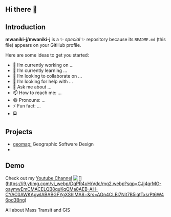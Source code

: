 ## Hi there 👋

## Introduction
**mwaniki-j/mwaniki-j** is a ✨ _special_ ✨ repository because its `README.md` (this file) appears on your GitHub profile.

Here are some ideas to get you started:

- 🔭 I’m currently working on ...
- 🌱 I’m currently learning ...
- 👯 I’m looking to collaborate on ...
- 🤔 I’m looking for help with ...
- 💬 Ask me about ...
- 📫 How to reach me: ...
- 😄 Pronouns: ...
- ⚡ Fun fact: ...
- 🚍
## Projects
- [geomap:](https://youtu.be/fr1Fz-XViIE?list=PLAxJ4-o7ZoPcD-6wZ2xY5bXuu48Scu8kq) Geographic Software Design
-


## Demo
Check out my [Youtube Channel](https://youtu.be/DqPR4uHrVdc)
![[]](https://youtu.be/DqPR4uHrVdc)(https://i9.ytimg.com/vi_webp/DqPR4uHrVdc/mq2.webp?sqp=CJj4qrMG-oaymwEmCMACELQB8quKqQMa8AEB-AH-CYAC0AWKAgwIABABGFYgXShlMA8=&rs=AOn4CLBl7Nit7B5iqtTxsrPt6W46pd3Bng)

All about Mass Transit and GIS

